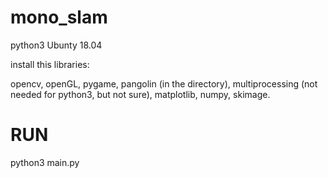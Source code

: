 # mono_slam
python3
Ubunty 18.04

install this libraries:

opencv,
openGL,
pygame,
pangolin (in the directory),
multiprocessing (not needed for python3, but not sure),
matplotlib,
numpy,
skimage.

# RUN
python3 main.py
